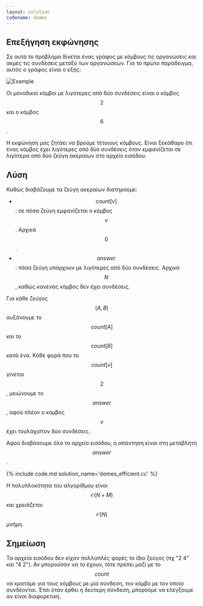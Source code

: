 ```yaml
---
layout: solution
codename: domes
---
```


## Επεξήγηση εκφώνησης
Σε αυτό το πρόβλημα δίνεται ένας γράφος με κόμβους τις οργανώσεις και ακμές τις συνδέσεις μεταξύ των οργανώσεων. Για το πρώτο παράδειγμα, αυτός ο γράφος είναι ο εξής:

![Example](/assets/26-pdp-a-domes-input-graph.svg)

Οι μοναδικοί κόμβοι με λιγότερες από δύο συνδέσεις είναι ο κόμβος $$2$$ και ο κόμβος $$6$$.

Η εκφώνηση μας ζητάει να βρούμε τέτοιους κόμβους. Είναι ξεκάθαρο ότι ένας κόμβος έχει λιγότερες από δύο συνδέσεις όταν εμφανίζεται σε λιγότερα από δύο ζεύγη ακεραίων στο αρχείο εισόδου.

## Λύση

Καθώς διαβάζουμε τα ζεύγη ακεραίων διατηρούμε:
 * $$\mathit{count}[v]$$: σε πόσα ζεύγη εμφανίζεται ο κόμβος $$v$$. Αρχικά $$0$$.
 * $$\mathit{answer}$$: πόσα ζεύγη υπάρχουν με λιγότερες από δύο συνδέσεις. Αρχικά $$Ν$$, καθώς κανένας κόμβος δεν έχει συνδέσεις.

Για κάθε ζεύγος $$(Α, Β)$$ αυξάνουμε το $$\mathit{count}[A]$$ και το $$\mathit{count}[B]$$ κατά ένα. Κάθε φορά που το $$\mathit{count}[v]$$ γίνεται $$2$$, μειώνουμε το $$\mathit{answer}$$, αφού πλέον ο κόμβος $$v$$ έχει τουλάχιστον δύο συνδέσεις. 

Αφού διαβάσουμε όλο το αρχείο εισόδου, η απάντηση είναι στη μεταβλητή $$\mathit{answer}$$. 

{% include code.md solution_name='domes_efficient.cc' %}

Η πολυπλοκότητα του αλγορίθμου είναι $$\mathcal{O}(N+M)$$ και χρειάζεται $$\mathcal{O}(N)$$ μνήμη.

## Σημείωση
Τα αρχεία εισόδου δεν είχαν πολλαπλές φορές το ίδιο ζεύγος (πχ "2 4" και "4 2"). Αν μπορούσαν να το έχουν, τότε πρέπει μαζί με το $$\mathit{count}$$ να κρατάμε για τους κόμβους με μία σύνδεση, τον κόμβο με τον οποίο συνδέονται. Έτσι όταν έρθει η δεύτερη σύνδεση, μπορούμε να ελέγξουμε αν είναι διαφορετική.
